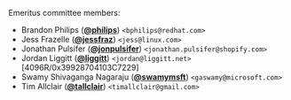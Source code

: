 Emeritus committee members:

- Brandon Philips (**[@philips](https://github.com/philips)**) `<bphilips@redhat.com>`
- Jess Frazelle (**[@jessfraz](https://github.com/jessfraz)**) `<jess@linux.com>`
- Jonathan Pulsifer (**[@jonpulsifer](https://github.com/jonpulsifer)**) `<jonathan.pulsifer@shopify.com>`
- Jordan Liggitt (**[@liggitt](https://github.com/liggitt)**) `<jordan@liggitt.net>` [4096R/0x39928704103C7229]
- Swamy Shivaganga Nagaraju (**[@swamymsft](https://github.com/swamymsft)**) `<gaswamy@microsoft.com>`
- Tim Allclair (**[@tallclair](https://github.com/tallclair)**) `<timallclair@gmail.com>`
